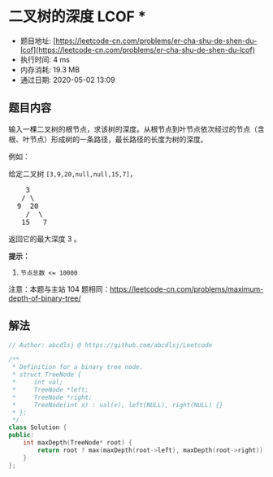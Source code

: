 # 二叉树的深度 LCOF *
- 题目地址: [https://leetcode-cn.com/problems/er-cha-shu-de-shen-du-lcof](https://leetcode-cn.com/problems/er-cha-shu-de-shen-du-lcof)
- 执行时间: 4 ms
- 内存消耗: 19.3 MB
- 通过日期: 2020-05-02 13:09

## 题目内容
<p>输入一棵二叉树的根节点，求该树的深度。从根节点到叶节点依次经过的节点（含根、叶节点）形成树的一条路径，最长路径的长度为树的深度。</p>

<p>例如：</p>

<p>给定二叉树 <code>[3,9,20,null,null,15,7]</code>，</p>

<pre>    3
   / \
  9  20
    /  \
   15   7</pre>

<p>返回它的最大深度 3 。</p>



<p><strong>提示：</strong></p>

<ol>
	<li><code>节点总数 <= 10000</code></li>
</ol>

<p>注意：本题与主站 104 题相同：<a href="https://leetcode-cn.com/problems/maximum-depth-of-binary-tree/">https://leetcode-cn.com/problems/maximum-depth-of-binary-tree/</a></p>


## 解法
```cpp
// Author: abcdlsj @ https://github.com/abcdlsj/Leetcode

/**
 * Definition for a binary tree node.
 * struct TreeNode {
 *     int val;
 *     TreeNode *left;
 *     TreeNode *right;
 *     TreeNode(int x) : val(x), left(NULL), right(NULL) {}
 * };
 */
class Solution {
public:
    int maxDepth(TreeNode* root) {
        return root ? max(maxDepth(root->left), maxDepth(root->right)) + 1 : 0;
    }
};

```